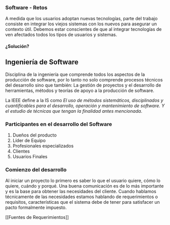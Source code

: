 ### Software - Retos

A medida que los usuarios adoptan nuevas tecnologías, parte del trabajo consiste en integrar los viejos sistemas  con los nuevos para asegurar un contexto útil. 
Debemos estar conscientes de que al integrar tecnologías de ven afectados todos los tipos de usuarios y sistemas.

#### ¿Solución?  
## Ingeniería de Software  

 Disciplina de la ingeniería que comprende todos los aspectos de la producción de software, por lo tanto no solo comprende procesos técnicos del desarrollo sino que también: La gestión de proyectos y el desarrollo de herramientas, métodos y teorías de apoyo a la producción de software.

La IEEE define a la IS como *El uso de métodos sistemáticos, disciplinados y cuantificables para el desarrollo, operación y mantenimiento de software. Y el estudio de técnicas que tengan la finalidad antes mencionada*. 


### Participantes en el desarrollo del Software 

1. Dueños del producto
2. Líder de Equipo
3. Profesionales especializados
4. Clientes
5. Usuarios Finales


### Comienzo del desarrollo 

Al iniciar un proyecto lo primero es saber lo que el usuario quiere, cómo lo quiere, cuándo y porqué. Una buena comunicación es de lo más importante y es la base para obtener las necesidades del cliente. 
Cuando hablamos técnicamente de las necesidades estamos hablando de requerimientos o requisitos, características que el sistema debe de tener para satisfacer un pacto formalmente impuesto.

[[Fuentes de Requerimientos]]


